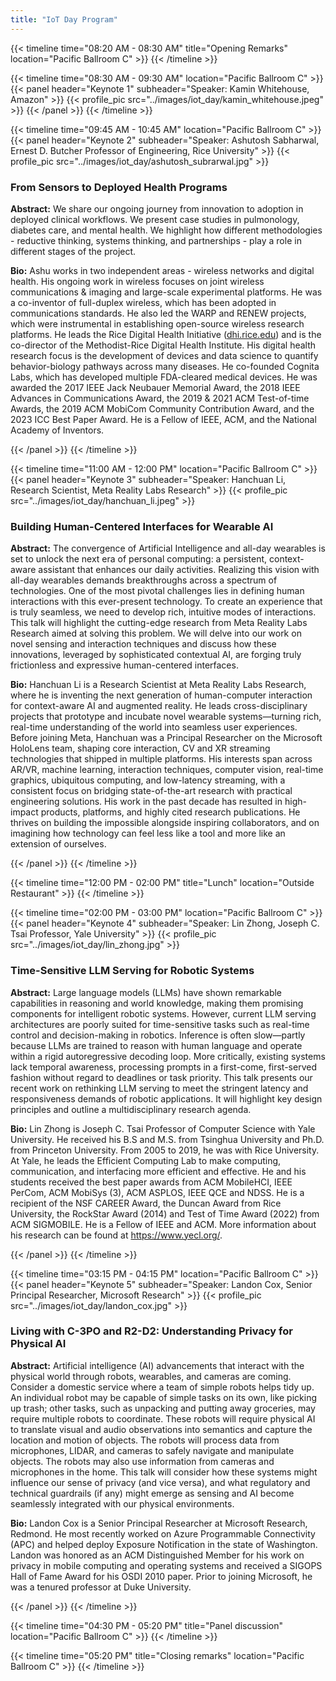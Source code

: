 ```yaml
---
title: "IoT Day Program"
---
```


{{< timeline time="08:20 AM - 08:30 AM" title="Opening Remarks" location="Pacific Ballroom C" >}}
{{< /timeline >}}

{{< timeline time="08:30 AM - 09:30 AM" location="Pacific Ballroom C" >}}
{{< panel header="Keynote 1" subheader="Speaker: Kamin Whitehouse, Amazon" >}}
{{< profile_pic src="../images/iot_day/kamin_whitehouse.jpeg" >}}
{{< /panel >}}
{{< /timeline >}}

{{< timeline time="09:45 AM - 10:45 AM" location="Pacific Ballroom C" >}}
{{< panel header="Keynote 2" subheader="Speaker: Ashutosh Sabharwal, Ernest D. Butcher Professor of Engineering, Rice University" >}}
    {{< profile_pic src="../images/iot_day/ashutosh_subrarwal.jpg" >}}
    <h3>From Sensors to Deployed Health Programs</h3>
    <p><strong>Abstract:</strong> We share our ongoing journey from innovation to adoption in deployed clinical workflows. We present case studies in pulmonology, diabetes care, and mental health. We highlight how different methodologies - reductive thinking, systems thinking, and partnerships - play a role in different stages of the project.</p>
    <p><strong>Bio:</strong> Ashu works in two independent areas - wireless networks and digital health. His ongoing work in wireless focuses on joint wireless communications & imaging and large-scale experimental platforms. He was a co-inventor of full-duplex wireless, which has been adopted in communications standards. He also led the WARP and RENEW projects, which were instrumental in establishing open-source wireless research platforms. He leads the Rice Digital Health Initiative (<a href="https://dhi.rice.edu" target="_blank">dhi.rice.edu</a>) and is the co-director of the Methodist-Rice Digital Health Institute. His digital health research focus is the development of devices and data science to quantify behavior-biology pathways across many diseases. He co-founded Cognita Labs, which has developed multiple FDA-cleared medical devices. He was awarded the 2017 IEEE Jack Neubauer Memorial Award, the 2018 IEEE Advances in Communications Award, the 2019 & 2021 ACM Test-of-time Awards, the 2019 ACM MobiCom Community Contribution Award, and the 2023 ICC Best Paper Award. He is a Fellow of IEEE, ACM, and the National Academy of Inventors.</p>
{{< /panel >}}
{{< /timeline >}}

{{< timeline time="11:00 AM - 12:00 PM" location="Pacific Ballroom C" >}}
{{< panel header="Keynote 3" subheader="Speaker: Hanchuan Li, Research Scientist, Meta Reality Labs Research" >}}
    {{< profile_pic src="../images/iot_day/hanchuan_li.jpeg" >}}
    <h3>Building Human-Centered Interfaces for Wearable AI</h3>
    <p><strong>Abstract:</strong> The convergence of Artificial Intelligence and all-day wearables is set to unlock the next era of personal computing: a persistent, context-aware assistant that enhances our daily activities. Realizing this vision with all-day wearables demands breakthroughs across a spectrum of technologies. One of the most pivotal challenges lies in defining human interactions with this ever-present technology. To create an experience that is truly seamless, we need to develop rich, intuitive modes of interactions. This talk will highlight the cutting-edge research from Meta Reality Labs Research aimed at solving this problem. We will delve into our work on novel sensing and interaction techniques and discuss how these innovations, leveraged by sophisticated contextual AI, are forging truly frictionless and expressive human-centered interfaces.</p>
    <p><strong>Bio:</strong> Hanchuan Li is a Research Scientist at Meta Reality Labs Research, where he is inventing the next generation of human-computer interaction for context-aware AI and augmented reality. He leads cross-disciplinary projects that prototype and incubate novel wearable systems—turning rich, real-time understanding of the world into seamless user experiences. Before joining Meta, Hanchuan was a Principal Researcher on the Microsoft HoloLens team, shaping core interaction, CV and XR streaming technologies that shipped in multiple platforms. His interests span across AR/VR, machine learning, interaction techniques, computer vision, real-time graphics, ubiquitous computing, and low-latency streaming, with a consistent focus on bridging state-of-the-art research with practical engineering solutions. His work in the past decade has resulted in high-impact products, platforms, and highly cited research publications. He thrives on building the impossible alongside inspiring collaborators, and on imagining how technology can feel less like a tool and more like an extension of ourselves.</p>
{{< /panel >}}
{{< /timeline >}}

{{< timeline time="12:00 PM - 02:00 PM" title="Lunch" location="Outside Restaurant" >}}
{{< /timeline >}}

{{< timeline time="02:00 PM - 03:00 PM" location="Pacific Ballroom C" >}}
{{< panel header="Keynote 4" subheader="Speaker: Lin Zhong, Joseph C. Tsai Professor, Yale University" >}}
    {{< profile_pic src="../images/iot_day/lin_zhong.jpg" >}}
    <h3>Time-Sensitive LLM Serving for Robotic Systems</h3>
    <p><strong>Abstract:</strong> Large language models (LLMs) have shown remarkable capabilities in reasoning and world knowledge, making them promising components for intelligent robotic systems. However, current LLM serving architectures are poorly suited for time-sensitive tasks such as real-time control and decision-making in robotics. Inference is often slow—partly because LLMs are trained to reason with human language and operate within a rigid autoregressive decoding loop. More critically, existing systems lack temporal awareness, processing prompts in a first-come, first-served fashion without regard to deadlines or task priority. This talk presents our recent work on rethinking LLM serving to meet the stringent latency and responsiveness demands of robotic applications. It will highlight key design principles and outline a multidisciplinary research agenda.</p>
    <p><strong>Bio:</strong> Lin Zhong is Joseph C. Tsai Professor of Computer Science with Yale University. He received his B.S and M.S. from Tsinghua University and Ph.D. from Princeton University. From 2005 to 2019, he was with Rice University. At Yale, he leads the Efficient Computing Lab to make computing, communication, and interfacing more efficient and effective. He and his students received the best paper awards from ACM MobileHCI, IEEE PerCom, ACM MobiSys (3), ACM ASPLOS, IEEE QCE and NDSS. He is a recipient of the NSF CAREER Award, the Duncan Award from Rice University, the RockStar Award (2014) and Test of Time Award (2022) from ACM SIGMOBILE. He is a Fellow of IEEE and ACM. More information about his research can be found at <a href="https://www.yecl.org/" target="_blank">https://www.yecl.org/</a>.</p>
{{< /panel >}}
{{< /timeline >}}

{{< timeline time="03:15 PM - 04:15 PM" location="Pacific Ballroom C" >}}
{{< panel header="Keynote 5" subheader="Speaker: Landon Cox, Senior Principal Researcher, Microsoft Research" >}}
    {{< profile_pic src="../images/iot_day/landon_cox.jpg" >}}
    <h3>Living with C-3PO and R2-D2: Understanding Privacy for Physical AI</h3>
    <p><strong>Abstract:</strong> Artificial intelligence (AI) advancements that interact with the physical world through robots, wearables, and cameras are coming. Consider a domestic service where a team of simple robots helps tidy up. An individual robot may be capable of simple tasks on its own, like picking up trash; other tasks, such as unpacking and putting away groceries, may require multiple robots to coordinate. These robots will require physical AI to translate visual and audio observations into semantics and capture the location and motion of objects. The robots will process data from microphones, LIDAR, and cameras to safely navigate and manipulate objects. The robots may also use information from cameras and microphones in the home. This talk will consider how these systems might influence our sense of privacy (and vice versa), and what regulatory and technical guardrails (if any) might emerge as sensing and AI become seamlessly integrated with our physical environments.</p>
    <p><strong>Bio:</strong> Landon Cox is a Senior Principal Researcher at Microsoft Research, Redmond. He most recently worked on Azure Programmable Connectivity (APC) and helped deploy Exposure Notification in the state of Washington. Landon was honored as an ACM Distinguished Member for his work on privacy in mobile computing and operating systems and received a SIGOPS Hall of Fame Award for his OSDI 2010 paper. Prior to joining Microsoft, he was a tenured professor at Duke University.</p>
{{< /panel >}}
{{< /timeline >}}

<!-- {{< timeline time="03:15 PM - 03:45 PM" title="Coffee Break" >}}
{{< /timeline >}} -->

{{< timeline time="04:30 PM - 05:20 PM" title="Panel discussion" location="Pacific Ballroom C" >}}
{{< /timeline >}}

{{< timeline time="05:20 PM" title="Closing remarks" location="Pacific Ballroom C" >}}
{{< /timeline >}}
